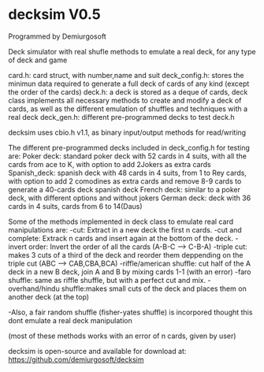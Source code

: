 decksim V0.5
============
Programmed by Demiurgosoft

Deck simulator with real shufle methods to emulate a real deck, for any type of deck and game

card.h: card struct, with number,name and suit
deck_config.h: stores the minimun data required to generate a full deck of cards of any kind (except the order of the cards)
deck.h: a deck is stored as a deque of cards, deck class implements all necessary methods to create and modify a deck of cards, as well as the different emulation of shuffles and techniques with a real deck
deck_gen.h: different pre-programmed decks to test deck.h

decksim uses cbio.h v1.1, as binary input/output methods for read/writing

The different pre-programmed decks included in deck_config.h for testing are:
Poker deck: standard poker deck with 52 cards in 4 suits, with all the cards from ace to K, with option to add 2Jokers as extra cards
Spanish_deck: spanish deck with 48 cards in 4 suits, from 1 to Rey cards, with option to add 2 comodines as extra cards and remove 8-9 cards to generate a 40-cards deck spanish deck
French deck: similar to a poker deck, with different options and without jokers
German deck: deck with 36 cards in 4 suits, cards from 6 to 14(Daus)



Some of the methods implemented in deck class to emulate real card manipulations are:
-cut: Extract in a new deck the first n cards.
-cut and complete: Extrack n cards and insert again at the bottom of the deck.
-invert order: Invert the order of all the cards (A-B-C --> C-B-A)
-triple cut: makes 3 cuts of a third of the deck and reorder them deppending on the triple cut (ABC --> CAB,CBA,BCA)
-riffle/american shuffle: cut half of the A deck in a new B deck, join A and B by mixing cards 1-1 (with an error)
-faro shuffle: same as riffle shuffle, but with a perfect cut and mix.
-overhand/hindu shuffle:makes small cuts of the deck and places them on another deck (at the top)

-Also, a fair random shuffle (fisher-yates shuffle) is incorpored thought this dont emulate a real deck manipulation

(most of these methods works with an error of n cards, given by user)


decksim is open-source and available for download at:
https://github.com/demiurgosoft/decksim
